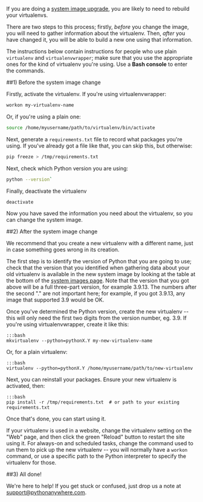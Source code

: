 <!--
.. title: Rebuilding a Virtualenv
.. slug: RebuildingVirtualenvs
.. date: 2015-05-13 14:35:28 UTC+01:00
.. tags:
.. category:
.. link:
.. description:
.. type: text
-->

If you are doing a [system image upgrade](/pages/ChangingSystemImage), you are
likely to need to rebuild your virtualenvs.

There are two steps to this process; firstly, *before* you change the image, you
will need to gather information about the virtualenv.  Then, *after* you have
changed it, you will be able to build a new one using that information.

The instructions below contain instructions for people who use plain
`virtualenv` and `virtualenvwrapper`; make sure that you use the appropriate ones
for the kind of virtualenv you're using.  Use a **Bash console** to enter the
commands.

##1) Before the system image change

Firstly, activate the virtualenv.  If you're using virtualenvwrapper:

```bash
workon my-virtualenv-name
```

Or, if you're using a plain one:

```bash
source /home/myusername/path/to/virtualenv/bin/activate
```

Next, generate a `requirements.txt` file to record what packages you're using.
If you've already got a file like that, you can skip this, but otherwise:

```bash
pip freeze > /tmp/requirements.txt
```

Next, check which Python version you are using:

```bash
python --version`
```

Finally, deactivate the virtualenv

```bash
deactivate
```

Now you have saved the information you need about the virtualenv, so you can
change the system image.


##2) After the system image change

We recommend that you create a new virtualenv with a different name, just in
case something goes wrong in its creation.

The first step is to identify the version of Python that you are going to use; check
that the version that you identified when gathering data about your old virtualenv
is available in the new system image by looking at the table at the bottom of the
[system images page](/pages/ChangingSystemImage).  Note that the version that you
got above will be a full three-part version, for example 3.9.13.  The numbers after the second "."
are not important here; for example, if you got 3.9.13, any image that supported 3.9 would be OK.

Once you've determined the Python version, create the new virtualenv -- this will
only need the first two digits from the version number, eg. 3.9.  If you're using
virtualenvwrapper, create it like this:

    :::bash
    mkvirtualenv --python=pythonX.Y my-new-virtualenv-name

Or, for a plain virtualenv:

    :::bash
    virtualenv --python=pythonX.Y /home/myusername/path/to/new-virtualenv

Next, you can reinstall your packages.  Ensure your new virtualenv is activated, then:

    :::bash
    pip install -r /tmp/requirements.txt  # or path to your existing requirements.txt

Once that's done, you can start using it.

If your virtualenv is used in a website, change the virtualenv setting on the "Web"
page, and then click the green "Reload" button to restart the site using it.
For always-on and scheduled tasks, change the command used to run them to pick up the new virtualenv
-- you will normally have a `workon` command, or use a specific path to the Python
interpreter to specify the virtualenv for those.


##3) All done!

We're here to help! If you get stuck or confused, just drop us a note at
[support@pythonanywhere.com](mailto:support@pythonanywhere.com).
